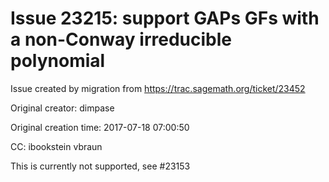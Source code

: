 # Issue 23215: support GAPs GFs with a non-Conway irreducible polynomial

Issue created by migration from https://trac.sagemath.org/ticket/23452

Original creator: dimpase

Original creation time: 2017-07-18 07:00:50

CC:  ibookstein vbraun

This is currently not supported, see #23153
